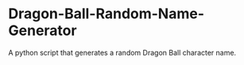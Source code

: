 # Dragon-Ball-Random-Name-Generator
A python script that generates a random Dragon Ball character name.
